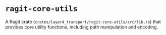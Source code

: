 # `ragit-core-utils`

A Ragit crate (`crates/layer4_transport/ragit-core-utils/src/lib.rs`) that provides core utility functions, including path manipulation and encoding.